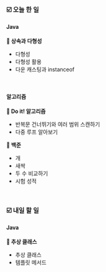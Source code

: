 ### ☑️  오늘 한 일
#### Java
<strong>📌 상속과 다형성</strong>
  - 다형성
  - 다형성 활용
  - 다운 캐스팅과 instanceof

<br>

#### 알고리즘
<strong>📖 Do it! 알고리즘</strong>
  - 반복문 건너뛰기와 여러 범위 스캔하기
  - 다중 루프 알아보기

<strong>🥉 백준</strong>
  - 개
  - 새싹
  - 두 수 비교하기
  - 시험 성적

<br>

### ☑️  내일 할 일
#### Java
<strong>📌 추상 클래스</strong>
  - 추상 클래스
  - 템플릿 메서드
